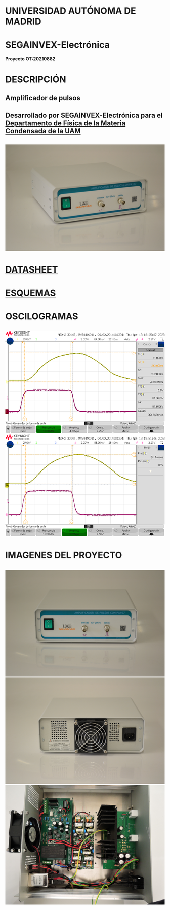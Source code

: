 # UNIVERSIDAD AUTÓNOMA DE MADRID
# SEGAINVEX-Electrónica
**Proyecto OT:20210882**
# DESCRIPCIÓN
## Amplificador de pulsos 
## Desarrollado por SEGAINVEX-Electrónica para el [Departamento de Física de la Materia Condensada de la UAM](https://www.fmc.uam.es/research/nano-spm-lab/)
##
![Alt text](https://github.com/PatricioCoronado/Amplificador-de-pulsos-20210882/blob/master/Imagenes/frontal2.jpg "equipo")

# [DATASHEET](https://github.com/PatricioCoronado/Amplificador-de-pulsos-20210882/blob/main/Documentacion/Datasheet.pdf)

# [ESQUEMAS](https://github.com/PatricioCoronado/Amplificador-de-pulsos-20210882/blob/main/esquemas/)

# OSCILOGRAMAS
##
![Alt text](https://github.com/PatricioCoronado/Amplificador-de-pulsos-20210882/blob/main/Imagenes/scope_0.png "oscilograma")
![Alt text](https://github.com/PatricioCoronado/Amplificador-de-pulsos-20210882/blob/main/Imagenes/scope_1.png "oscilograma")

# IMAGENES DEL PROYECTO
##
![Alt text](https://github.com/PatricioCoronado/Amplificador-de-pulsos-20210882/blob/main/Imagenes/frontal.JPG "frontal")
![Alt text](https://github.com/PatricioCoronado/Amplificador-de-pulsos-20210882/blob/main/Imagenes/trasera.jpg "trasera")
![Alt text](https://github.com/PatricioCoronado/Amplificador-de-pulsos-20210882/blob/main/Imagenes/interior.jpg "abierto")

<!-- https://github.com/PatricioCoronado/Amplificador-de-pulsos-20210882/blob/main/Imagenes/frontal.JPG -->
<!-- https://github.com/PatricioCoronado/Amplificador-de-pulsos-20210882/blob/main/Imagenes/frontal.JPG -->
